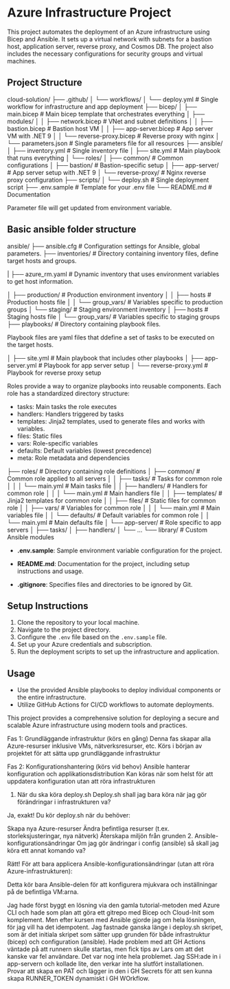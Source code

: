# Azure Infrastructure Project

This project automates the deployment of an Azure infrastructure using Bicep and Ansible. It sets up a virtual network with subnets for a bastion host, application server, reverse proxy, and Cosmos DB. The project also includes the necessary configurations for security groups and virtual machines.

## Project Structure

cloud-solution/
├── .github/
│   └── workflows/
│       └── deploy.yml          # Single workflow for infrastructure and app deployment
├── bicep/
│   ├── main.bicep              # Main bicep template that orchestrates everything
│   ├── modules/
│   │   ├── network.bicep       # VNet and subnet definitions
│   │   ├── bastion.bicep       # Bastion host VM
│   │   ├── app-server.bicep    # App server VM with .NET 9
│   │   └── reverse-proxy.bicep # Reverse proxy with nginx
│   └── parameters.json         # Single parameters file for all resources
├── ansible/
│   ├── inventory.yml           # Single inventory file
│   ├── site.yml                # Main playbook that runs everything
│   └── roles/
│       ├── common/             # Common configurations
│       ├── bastion/            # Bastion-specific setup
│       ├── app-server/         # App server setup with .NET 9
│       └── reverse-proxy/      # Nginx reverse proxy configuration
├── scripts/
│   └── deploy.sh               # Single deployment script
├── .env.sample                 # Template for your .env file
└── README.md                   # Documentation

Parameter file will get updated from environment variable.


## Basic ansible folder structure
ansible/
├── ansible.cfg            # Configuration settings for Ansible, global parameters.
├── inventories/           # Directory containing inventory files, define target hosts and groups.

|   ├── azure_rm.yaml      # Dynamic inventory that uses environment variables to get host information.

│   ├── production/        # Production environment inventory
│   │   ├── hosts          # Production hosts file
│   │   └── group_vars/    # Variables specific to production groups
│   └── staging/           # Staging environment inventory
│       ├── hosts          # Staging hosts file
│       └── group_vars/    # Variables specific to staging groups
├── playbooks/             # Directory containing playbook files.

Playbook files are yaml files that ddefine a set of tasks to be executed on the target hosts.

│   ├── site.yml           # Main playbook that includes other playbooks
│   ├── app-server.yml     # Playbook for app server setup
│   └── reverse-proxy.yml  # Playbook for reverse proxy setup

Roles provide a way to organize playbooks into reusable components. Each role has a standardized directory structure:

- tasks: Main tasks the role executes
- handlers: Handlers triggered by tasks
- templates: Jinja2 templates, used to generate files and works with variables.
- files: Static files
- vars: Role-specific variables
- defaults: Default variables (lowest precedence)
- meta: Role metadata and dependencies

├── roles/                 # Directory containing role definitions
│   ├── common/            # Common role applied to all servers
│   │   ├── tasks/         # Tasks for common role
│   │   │   └── main.yml   # Main tasks file
│   │   ├── handlers/      # Handlers for common role
│   │   │   └── main.yml   # Main handlers file
│   │   ├── templates/     # Jinja2 templates for common role
│   │   ├── files/         # Static files for common role
│   │   ├── vars/          # Variables for common role
│   │   │   └── main.yml   # Main variables file
│   │   └── defaults/      # Default variables for common role
│   │       └── main.yml   # Main defaults file
│   └── app-server/        # Role specific to app servers
│       ├── tasks/
│       ├── handlers/
│       └── ...
└── library/               # Custom Ansible modules



- **.env.sample**: Sample environment variable configuration for the project.

- **README.md**: Documentation for the project, including setup instructions and usage.

- **.gitignore**: Specifies files and directories to be ignored by Git.

## Setup Instructions

1. Clone the repository to your local machine.
2. Navigate to the project directory.
3. Configure the `.env` file based on the `.env.sample` file.
4. Set up your Azure credentials and subscription.
5. Run the deployment scripts to set up the infrastructure and application.

## Usage

- Use the provided Ansible playbooks to deploy individual components or the entire infrastructure.
- Utilize GitHub Actions for CI/CD workflows to automate deployments.

This project provides a comprehensive solution for deploying a secure and scalable Azure infrastructure using modern tools and practices.




Fas 1: Grundläggande infrastruktur (körs en gång)
Denna fas skapar alla Azure-resurser inklusive VMs, nätverksresurser, etc.
Körs i början av projektet för att sätta upp grundläggande infrastruktur

Fas 2: Konfigurationshantering (körs vid behov)
Ansible hanterar konfiguration och applikationsdistribution
Kan köras när som helst för att uppdatera konfiguration utan att röra infrastrukturen


1. När du ska köra deploy.sh
Deploy.sh shall jag bara köra när jag gör förändringar i infrastrukturen va?

Ja, exakt! Du kör deploy.sh när du behöver:

Skapa nya Azure-resurser
Ändra befintliga resurser (t.ex. storleksjusteringar, nya nätverk)
Återskapa miljön från grunden
2. Ansible-konfigurationsändringar
Om jag gör ändringar i config (ansible) så skall jag köra ett annat komando va?

Rätt! För att bara applicera Ansible-konfigurationsändringar (utan att röra Azure-infrastrukturen):

Detta kör bara Ansible-delen för att konfigurera mjukvara och inställningar på de befintliga VM:arna.


Jag hade först byggt en lösning via den gamla tutorial-metoden med Azure CLI och hade som plan att göra ett gitrepo med Bicep och Cloud-Init som komplement. Men efter kursen med Ansible gjorde jag om hela lösningen, för jag vill ha det idempotent. 
Jag fastnade ganska länge i deploy.sh skripet, som är det initiala skripet som sätter upp grunden för både infrastruktur (bicep) och configuration (ansible).
Hade problem med att GH Actions väntade på att runnern skulle startas, men fick tips av Lars om att det kanske var fel användare. Det var nog inte hela problemet. Jag SSH:ade in i app-servern och kollade lite, den verkar inte ha slutfört installationen.
Provar att skapa en PAT och lägger in den i GH Secrets för att sen kunna skapa RUNNER_TOKEN dynamiskt i GH WOrkflow.

